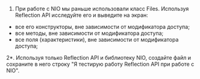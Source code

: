 1. При работе с NIO мы раньше использовали класс Files.
   Используя Reflection API исследуйте его и выведите на экран:
- все его конструкторы, вне зависимости от модификатора доступа;
- все методы, вне зависимости от модификатора доступа;
- все поля (характеристики), вне зависимости от модификатора доступа;

2*. Используя только Reflection API и библиотеку NIO,
создайте файл и сохраните в него строку "Я тестирую работу
Reflection API при работе с NIO".